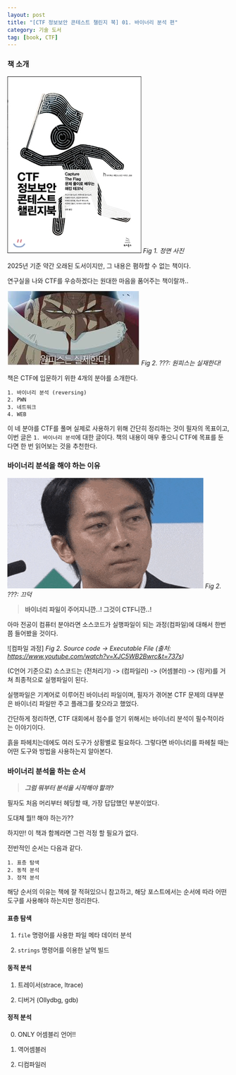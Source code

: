 ```yaml
---
layout: post
title: "[CTF 정보보안 콘테스트 챌린지 북] 01. 바이너리 분석 편"
category: 기술 도서
tag: [book, CTF]
---
```


### 책 소개
![book]
_Fig 1. 정면 사진_

2025년 기준 약간 오래된 도서이지만, 그 내용은 폄하할 수 없는 책이다.

연구실을 나와 CTF를 우승하겠다는 원대한 마음을 품어주는 책이랄까..

![원피스]
_Fig 2. ???: 원피스는 실재한다!_

책은 CTF에 입문하기 위한 4개의 분야를 소개한다.

    1. 바이너리 분석 (reversing)
    2. PWN 
    3. 네트워크
    4. WEB

이 네 분야를 CTF를 풀며 실제로 사용하기 위해 간단히 정리하는 것이 필자의 목표이고, 이번 글은 `1. 바이너리 분석`에 대한 글이다. 책의 내용이 매우 좋으니 CTF에 목표를 둔다면 한 번 읽어보는 것을 추천한다.


### 바이너리 분석을 해야 하는 이유

![끄덕]
_Fig 2. ???: 끄덕_
> **바이너리 파일이 주어지니깐..! 그것이 CTF니깐..!**

아마 전공이 컴퓨터 분야라면 소스코드가 실행파일이 되는 과정(컴파일)에 대해서 한번쯤 들어봤을 것이다.

![컴파일 과정]
_Fig 2. Source code -> Executable File
(출처: https://www.youtube.com/watch?v=XJC5WB2Bwrc&t=737s)_

(C언어 기준으로) 소스코드는 (전처리기) -> (컴파일러) -> (어셈블러) -> (링커)를 거쳐 최종적으로 실행파일이 된다. 

실행파일은 기계어로 이루어진 바이너리 파일이며, 필자가 겪어본 CTF 문제의 대부분은 바이너리 파일만 주고 플래그를 찾으라고 했었다.

간단하게 정리하면, CTF 대회에서 점수를 얻기 위해서는 바이너리 분석이 필수적이라는 이야기이다.

흙을 파헤치는데에도 여러 도구가 상황별로 필요하다.
그렇다면 바이너리를 파헤칠 때는 어떤 도구와 방법을 사용하는지 알아본다.

### 바이너리 분석을 하는 순서

> **_그럼 뭐부터 분석을 시작해야 할까?_**

필자도 처음 머리부터 헤딩할 때, 가장 답답했던 부분이었다.

도대체 뭘!! 해야 하는가??

하지만! 이 책과 함께라면 그런 걱정 할 필요가 없다.

전반적인 순서는 다음과 같다.

    1. 표층 탐색
    2. 동적 분석
    3. 정적 분석

해당 순서의 이유는 책에 잘 적혀있으니 참고하고, 해당 포스트에서는 순서에 따라 어떤 도구를 사용해야 하는지만 정리한다.

#### 표층 탐색
1. `file` 명령어를 사용한 파일 메타 데이터 분석

2. `strings` 명령어를 이용한 날먹 빌드

#### 동적 분석
1. 트레이서(strace, ltrace)

2. 디버거 (Ollydbg, gdb)

#### 정적 분석
0. ONLY 어셈블리 언어!!

1. 역어셈블러

2. 디컴파일러



[book]: /assets/Book/ctf-정보보안-콘테스트-챌린지-북/book.png
[끄덕]: /assets/Book/ctf-정보보안-콘테스트-챌린지-북/끄덕.gif
[원피스]: /assets/Book/ctf-정보보안-콘테스트-챌린지-북/onepiece.png